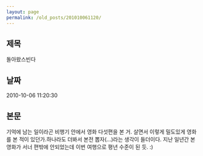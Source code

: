 ```yaml
---
layout: page
permalink: /old_posts/201010061120/
---
```


## 제목
돌아왔스빈다

## 날짜
2010-10-06 11:20:30

## 본문
기억에 남는 일이라곤 비행기 안에서 영화 다섯편을 본 거. 살면서 이렇게 밀도있게 영화를 본 적이 있던가.하나라도 더봐서 본전 뽑자(...)라는 생각이 들더이다. 지난 일년간 본 영화가 서너 편밖에 안되었는데 이번 여행으로 평년 수준이 된 듯. :)